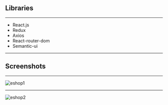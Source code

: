 

## Libraries

---

- React.js
- Redux
- Axios
- React-router-dom
- Semantic-ui

---

## Screenshots

---

![eshop1](https://user-images.githubusercontent.com/97463548/151424385-6c3a736d-6377-409a-bfb0-848266b6cd5a.png)

---

![eshop2](https://user-images.githubusercontent.com/97463548/151424403-0f9a7589-b5c7-4465-aa4e-a766cc933657.png)
